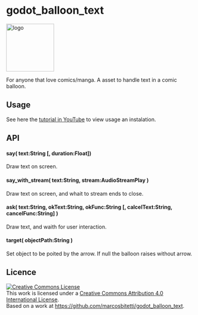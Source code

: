 # godot_balloon_text

<img src="https://raw.githubusercontent.com/marcosbitetti/godot_balloon_text/assets/balloon/ico.png" alt="logo" style="width: 128px; height: 128px; display: block;" />

For anyone that love comics/manga.
A asset to handle text in a comic balloon.

## Usage

See here the <a href="https://www.youtube.com/watch?v=-lxk_bLRBSg" target="_blank">tutorial in YouTube</a> to view usage an instalation.

## API

#### say( text:String [, duration:Float])

Draw text on screen.

#### say_with_stream( text:String, stream:AudioStreamPlay )

Draw text on screen, and whait to stream ends to close.

#### ask( text:String, okText:String, okFunc:String [, calcelText:String, cancelFunc:String] )

Draw text, and waith for user interaction.

#### target( objectPath:String )

Set object to be poited by the arrow. If null the balloon raises without arrow.


## Licence
<a rel="license" href="http://creativecommons.org/licenses/by/4.0/"><img alt="Creative Commons License" style="border-width:0" src="https://i.creativecommons.org/l/by/4.0/88x31.png" /></a><br />This work is licensed under a <a rel="license" href="http://creativecommons.org/licenses/by/4.0/">Creative Commons Attribution 4.0 International License</a>.<br />Based on a work at <a xmlns:dct="http://purl.org/dc/terms/" href="https://github.com/marcosbitetti/godot_balloon_text" rel="dct:source">https://github.com/marcosbitetti/godot_balloon_text</a>.